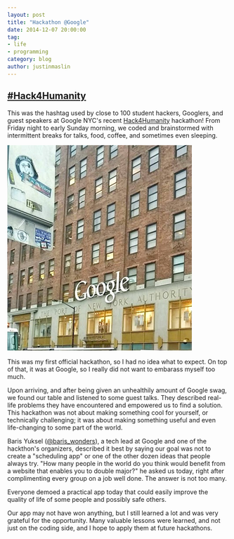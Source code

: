 ```yaml
---
layout: post
title: "Hackathon @Google"
date: 2014-12-07 20:00:00
tag:
- life
- programming
category: blog
author: justinmaslin
---
```


## [#Hack4Humanity][twitter]

This was the hashtag used by close to 100 student hackers, Googlers, and guest speakers at Google NYC's recent [Hack4Humanity][h4hsite] hackathon! From Friday night to early Sunday morning, we coded and brainstormed with intermittent breaks for talks, food, coffee, and sometimes even sleeping.

![The Google Logo](/assets/images/blog/google-nyc.jpg)

This was my first official hackathon, so I had no idea what to expect. On top of that, it was at Google, so I really did not want to embarass myself too much.

Upon arriving, and after being given an unhealthily amount of Google swag, we found our table and listened to some guest talks. They described real-life problems they have encountered and empowered us to find a solution. This hackathon was not about making something cool for yourself, or technically challenging; it was about making something useful and even life-changing to some part of the world.

Baris Yuksel ([@baris_wonders][baristwitter]), a tech lead at Google and one of the hackthon's organizers, described it best by saying our goal was not to create a "scheduling app" or one of the other dozen ideas that people always try. "How many people in the world do you think would benefit from a website that enables you to double major?" he asked us today, right after complimenting every group on a job well done. The answer is not too many.

Everyone demoed a practical app today that could easily improve the quality of life of some people and possibly safe others.

Our app may not have won anything, but I still learned a lot and was very grateful for the opportunity. Many valuable lessons were learned, and not just on the coding side, and I hope to apply them at future hackathons.


[h4hsite]: https://sites.google.com/site/hack4humanitynyc/
[twitter]: https://twitter.com/hashtag/hack4humanity?src=hash
[baristwitter]: https://twitter.com/baris_wonders
